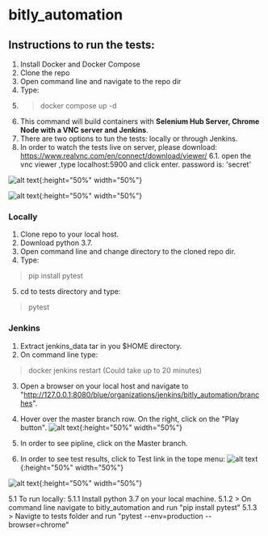 # bitly_automation

## **Instructions to run the tests:**
1. Install Docker and Docker Compose
2. Clone the repo
3. Open command line and navigate to the repo dir
4. Type:
5.  >  docker compose up -d
6. This command will build containers with **Selenium Hub Server, Chrome Node with a VNC server and Jenkins**.
5. There are two options to tun the tests: locally or through Jenkins.
6. In order to watch the tests live on server, please download: https://www.realvnc.com/en/connect/download/viewer/
6.1. open the vnc viewer ,type localhost:5900 and click enter.
password is: 'secret'

![alt text](https://i.imgur.com/xBAsp0x.png){:height="50%" width="50%"}

![alt text](https://i.imgur.com/oPIfgoT.png){:height="50%" width="50%"}


### **Locally**
1. Clone repo to your local host.
2. Download python 3.7.
3. Open command line and change directory to the cloned repo dir.
4. Type:
> pip install pytest

5. cd to tests directory and type:
> pytest 



### **Jenkins**
1. Extract jenkins_data tar in you $HOME directory.
2. On command line type:
> docker jenkins restart (Could take up to 20 minutes)
3. Open a browser on your local host and navigate to "http://127.0.0.1:8080/blue/organizations/jenkins/bitly_automation/branches".

4. Hover over the master branch row. On the right, click on the "Play button".
![alt text](https://imgur.com/laqLcI5.jpg){:height="50%" width="50%"}

5. In order to see pipline, click on the Master branch.

6. In order to see test results, click to Test link in the tope menu:
![alt text](https://imgur.com/lgwOwgs.jpg){:height="50%" width="50%"}

![alt text](https://imgur.com/JUSOoh1.jpg){:height="50%" width="50%"}


5.1 To run locally:
5.1.1 Install python 3.7 on your local machine.
5.1.2 > On command line navigate to bitly_automation and run "pip install pytest"
5.1.3 > Navigte to tests folder and run "pytest --env=production --browser=chrome"
